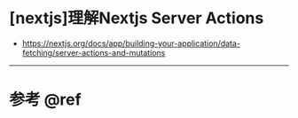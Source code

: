 # [nextjs]理解Nextjs Server Actions

- https://nextjs.org/docs/app/building-your-application/data-fetching/server-actions-and-mutations


---

# 参考 @ref